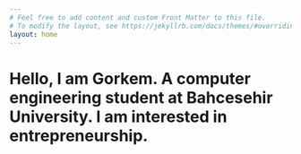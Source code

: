 ```yaml
---
# Feel free to add content and custom Front Matter to this file.
# To modify the layout, see https://jekyllrb.com/docs/themes/#overriding-theme-defaults
layout: home
---
```

# Hello, I am Gorkem. A computer engineering student at Bahcesehir University. I am interested in entrepreneurship.